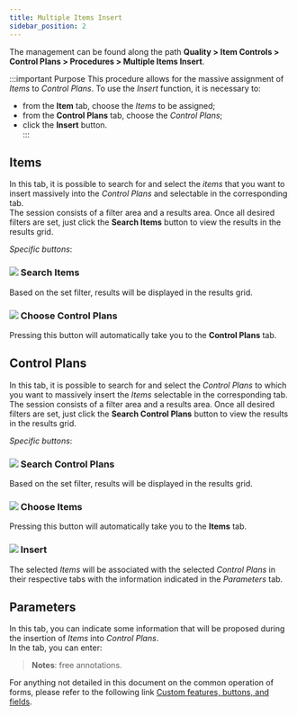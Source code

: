 ```yaml
---
title: Multiple Items Insert
sidebar_position: 2
---
```


The management can be found along the path **Quality > Item Controls > Control Plans > Procedures > Multiple Items Insert**.

:::important Purpose
This procedure allows for the massive assignment of *Items* to *Control Plans*.
To use the *Insert* function, it is necessary to:
- from the **Item** tab, choose the *Items* to be assigned;  
- from the **Control Plans** tab, choose the *Control Plans*;      
- click the **Insert** button.   
:::


## Items

In this tab, it is possible to search for and select the *items* that you want to insert massively into the *Control Plans* and selectable in the corresponding tab.   
The session consists of a filter area and a results area. Once all desired filters are set, just click the **Search Items** button to view the results in the results grid.    

*Specific buttons*:   

### ![](/img/neutral/common/search.png) Search Items
Based on the set filter, results will be displayed in the results grid.   
### ![](/img/neutral/common/duplicate.png) Choose Control Plans 
Pressing this button will automatically take you to the **Control Plans** tab.   


## Control Plans 

In this tab, it is possible to search for and select the *Control Plans* to which you want to massively insert the *Items* selectable in the corresponding tab.   
The session consists of a filter area and a results area. Once all desired filters are set, just click the **Search Control Plans** button to view the results in the results grid.    

*Specific buttons*:   

### ![](/img/neutral/common/search.png) Search Control Plans 
Based on the set filter, results will be displayed in the results grid.   
### ![](/img/neutral/common/duplicate.png) Choose Items
Pressing this button will automatically take you to the **Items** tab.   
### ![](/img/neutral/common/execute.png) Insert 
The selected *Items* will be associated with the selected *Control Plans* in their respective tabs with the information indicated in the *Parameters* tab.   


## Parameters

In this tab, you can indicate some information that will be proposed during the insertion of *Items* into *Control Plans*.   
In the tab, you can enter:   
> **Notes**: free annotations.   

For anything not detailed in this document on the common operation of forms, please refer to the following link [Custom features, buttons, and fields](/docs/guide/common).